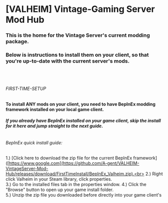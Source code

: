 # [VALHEIM] Vintage-Gaming Server Mod Hub

### This is the home for the Vintage Server's current modding package.
### Below is instructions to install them on your client, so that you're up-to-date with the current server's mods.
<br>
<br>

###### FIRST-TIME-SETUP
#### To install ANY mods on your client, you need to have BepInEx modding framework installed on your local game client.
#### *If you already have BepInEx installed on your game client, skip the install for it here and jump straight to the next guide.* <br><br>
###### BepInEx quick install guide:


1.) [Click here to download the zip file for the current BepInEx framework]([https://www.google.com](https://github.com/A-gent/VALHEIM-VintageServer-Mod-Hub/releases/download/FirstTimeInstall/BepInEx_Valheim.zip).<br>
2.) Right click Valheim in your Steam library, click properties.<br>
3.) Go to the installed files tab in the properties window.
4.) Click the "Browse" button to open up your game install folder.<br>
5.) Unzip the zip file you downloaded before directly into your game client's 
